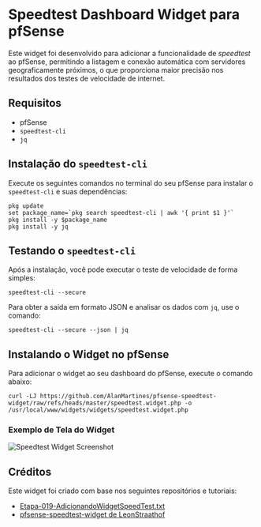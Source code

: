 <h1>Speedtest Dashboard Widget para pfSense</h1>

<p>Este widget foi desenvolvido para adicionar a funcionalidade de <em>speedtest</em> ao pfSense, permitindo a listagem e conexão automática com servidores geograficamente próximos, o que proporciona maior precisão nos resultados dos testes de velocidade de internet.</p>

<h2>Requisitos</h2>

<ul>
  <li>pfSense</li>
  <li><code>speedtest-cli</code></li>
  <li><code>jq</code></li>
</ul>

<h2>Instalação do <code>speedtest-cli</code></h2>

<p>Execute os seguintes comandos no terminal do seu pfSense para instalar o <code>speedtest-cli</code> e suas dependências:</p>

<pre><code>pkg update
set package_name=`pkg search speedtest-cli | awk '{ print $1 }'`
pkg install -y $package_name
pkg install -y jq
</code></pre>

<h2>Testando o <code>speedtest-cli</code></h2>

<p>Após a instalação, você pode executar o teste de velocidade de forma simples:</p>

<pre><code>speedtest-cli --secure
</code></pre>

<p>Para obter a saída em formato JSON e analisar os dados com <code>jq</code>, use o comando:</p>

<pre><code>speedtest-cli --secure --json | jq
</code></pre>

<h2>Instalando o Widget no pfSense</h2>

<p>Para adicionar o widget ao seu dashboard do pfSense, execute o comando abaixo:</p>

<pre><code>curl -LJ https://github.com/AlanMartines/pfsense-speedtest-widget/raw/refs/heads/master/speedtest.widget.php -o /usr/local/www/widgets/widgets/speedtest.widget.php
</code></pre>

<h3>Exemplo de Tela do Widget</h3>

<p><img src="https://github.com/user-attachments/assets/8aefa6a0-2f9c-4bd9-9bcb-b5d62169c6e0" alt="Speedtest Widget Screenshot"></p>

<h2>Créditos</h2>

<p>Este widget foi criado com base nos seguintes repositórios e tutoriais:</p>

<ul>
  <li><a href="https://github.com/vaamonde/pfsense/blob/main/pfsense-2.6-plus/Etapa-019-AdicionandoWidgetSpeedTest.txt">Etapa-019-AdicionandoWidgetSpeedTest.txt</a></li>
  <li><a href="https://github.com/LeonStraathof/pfsense-speedtest-widget">pfsense-speedtest-widget de LeonStraathof</a></li>
</ul>

